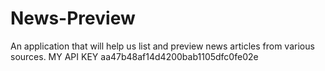 # News-Preview
An application that will help us  list and preview news articles from various sources.
MY API KEY aa47b48af14d4200bab1105dfc0fe02e